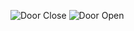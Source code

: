 ![Door Close](https://github.com/truptidhumal04/Java.github.io/assets/129304851/4df3f4bb-9307-461d-864b-1d14e52a3116)
![Door Open](https://github.com/truptidhumal04/Java.github.io/assets/129304851/438a8558-239c-40d9-9426-792920ca64f2)
